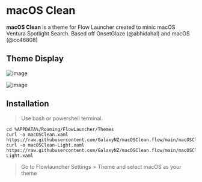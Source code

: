 # macOS Clean

**macOS Clean** is a theme for Flow Launcher created to minic macOS Ventura Spotlight Search.
Based off OnsetGlaze (@abhidahal) and macOS (@cc46808)

## Theme Display

![image](https://github.com/GalaxyNZ/macOSClean.flow/assets/62201054/c99a5940-c1d1-4725-b251-d66f0cd97829)

![image](https://github.com/GalaxyNZ/macOSClean.flow/assets/62201054/1406702e-12fb-40e9-8728-88edaf1a5da1)

## Installation

>Use bash or powershell terminal.

```Shell
cd %APPDATA%/Roaming/FlowLauncher/Themes
curl -o macOSClean.xaml https://raw.githubusercontent.com/GalaxyNZ/macOSClean.flow/main/macOSClean.xaml
curl -o macOSClean-Light.xaml https://raw.githubusercontent.com/GalaxyNZ/macOSClean.flow/main/macOSClean-Light.xaml
```
>Go to Flowlauncher Settings > Theme and select macOS as your theme
